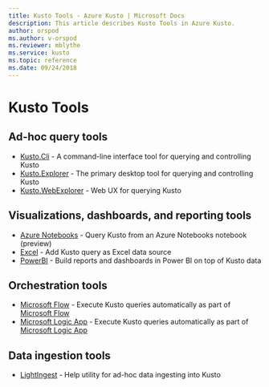 ```yaml
---
title: Kusto Tools - Azure Kusto | Microsoft Docs
description: This article describes Kusto Tools in Azure Kusto.
author: orspod
ms.author: v-orspod
ms.reviewer: mblythe
ms.service: kusto
ms.topic: reference
ms.date: 09/24/2018
---
```

# Kusto Tools

## Ad-hoc query tools

* [Kusto.Cli](./kusto-cli.md) - A command-line interface tool for querying and controlling Kusto
* [Kusto.Explorer](./kusto-explorer.md) - The primary desktop tool for querying and controlling Kusto
* [Kusto.WebExplorer](./kusto-webexplorervnext.md) - Web UX for querying Kusto


## Visualizations, dashboards, and reporting tools

* [Azure Notebooks](azurenotebooks.md) - Query Kusto from an Azure Notebooks notebook (preview)
* [Excel](./excel.md) - Add Kusto query as Excel data source
* [PowerBI](./powerbi.md) - Build reports and dashboards in Power BI on top of Kusto data


## Orchestration tools

* [Microsoft Flow](./flow.md) - Execute Kusto queries automatically as part of [Microsoft Flow](https://flow.microsoft.com/)
* [Microsoft Logic App](./logicapps.md) - Execute Kusto queries automatically as part of [Microsoft Logic App](https://docs.microsoft.com/en-us/azure/logic-apps/logic-apps-what-are-logic-apps)


## Data ingestion tools

* [LightIngest](./lightingest.md) - Help utility for ad-hoc data ingesting into Kusto

